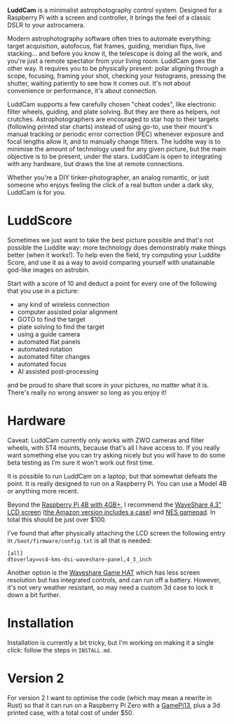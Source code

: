 **LuddCam** is a minimalist astrophotography control system. Designed for a Raspberry Pi with a screen and controller, it brings the feel of a classic DSLR to your astrocamera.

Modern astrophotography software often tries to automate everything: target acquisition, autofocus, flat frames, guiding, meridian flips, live stacking... and before you know it, the telescope is doing all the work, and you're just a remote spectator from your living room. LuddCam goes the other way. It requires you to be physically present: polar aligning through a scope, focusing, framing your shot, checking your histograms, pressing the shutter, waiting patiently to see how it comes out. It's not about convenience or performance, it's about connection.

LuddCam supports a few carefully chosen "cheat codes", like electronic filter wheels, guiding, and plate solving. But they are there as helpers, not crutches. Astrophotographers are encouraged to star hop to their targets (following printed star charts) instead of using go-to, use their mount's manual tracking or periodic error correction (PEC) whenever exposure and focal lengths allow it, and to manually change filters. The luddite way is to minimise the amount of technology used for any given picture, but the main objective is to be present, under the stars. LuddCam is open to integrating with any hardware, but draws the line at remote connections.

Whether you're a DIY tinker-photographer, an analog romantic, or just someone who enjoys feeling the click of a real button under a dark sky, LuddCam is for you.

# LuddScore

Sometimes we just want to take the best picture possible and that's not possible the Luddite way: more technology does demonstrably make things better (when it works!). To help even the field, try computing your Luddite Score, and use it as a way to avoid comparing yourself with unatainable god-like images on astrobin.

Start with a score of 10 and deduct a point for every one of the following that you use in a picture:

- any kind of wireless connection
- computer assisted polar alignment
- GOTO to find the target
- plate solving to find the target
- using a guide camera
- automated flat panels
- automated rotation
- automated filter changes
- automated focus
- AI assisted post-processing

and be proud to share that score in your pictures, no matter what it is. There's really no wrong answer so long as you enjoy it!

# Hardware

Caveat: LuddCam currently only works with ZWO cameras and filter wheels, with ST4 mounts, because that's all I have access to. If you really want something else you can try asking nicely but you will have to do some beta testing as I'm sure it won't work out first time.

It is possible to run LuddCam on a laptop, but that somewhat defeats the point. It is really designed to run on a Raspberry Pi. You can use a Model 4B or anything more recent.

Beyond the [Raspberry Pi 4B with 4GB+](https://thepihut.com/products/raspberry-pi-starter-kit?variant=20336446079038), I recommend the [WaveShare 4.3" LCD screen](https://thepihut.com/products/4-3-dsi-capacitive-touchscreen-display-for-raspberry-pi-800x480) ([the Amazon version includes a case](https://www.amazon.co.uk/dp/B09B29T8YF)) and [NES gamepad](https://thepihut.com/products/nes-style-raspberry-pi-compatible-usb-gamepad-controller). In total this should be just over $100.

I've found that after physically attaching the LCD screen the following entry in `/boot/firmware/config.txt` is all that is needed:

```
[all]
dtoverlay=vc4-kms-dsi-waveshare-panel,4_3_inch
```

Another option is the [Waveshare Game HAT](https://www.amazon.co.uk/dp/B07G57BC3R) which has less screen resolution but has integrated controls, and can run off a battery. However, it's not very weather resistant, so may need a custom 3d case to lock it down a bit further.

# Installation

Installation is currently a bit tricky, but I'm working on making it a single click: follow the steps in `INSTALL.md`.

# Version 2

For version 2 I want to optimise the code (which may mean a rewrite in Rust) so that it can run on a Raspberry Pi Zero with a [GamePi13](https://thepihut.com/products/gamepi13-1-3-lcd-game-console-for-raspberry-pi-240-x240), plus a 3d printed case, with a total cost of under $50.

